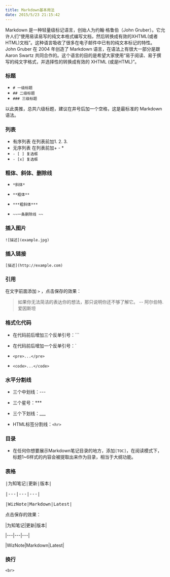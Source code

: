 ```yaml
---
title: Markdown基本用法
date: 2015/5/23 21:15:42
---
```


Markdown 是一种轻量级标记语言，创始人为约翰·格鲁伯（John Gruber）。它允许人们“使用易读易写的纯文本格式编写文档，然后转换成有效的XHTML(或者HTML)文档”。这种语言吸收了很多在电子邮件中已有的纯文本标记的特性。
John Gruber 在 2004 年创造了 Markdown 语言，在语法上有很大一部分是跟 Aaron Swartz 共同合作的。这个语言的目的是希望大家使用“易于阅读、易于撰写的纯文字格式，并选择性的转换成有效的 XHTML (或是HTML)”。
<!-- more -->
### 标题
- `# 一级标题`
- `## 二级标题`
- `### 三级标题`

以此类推，总共六级标题，建议在井号后加一个空格，这是最标准的 Markdown 语法。


### 列表
- 有序列表 在列表前加1. 2. 3.
- 无序列表 在列表前加+ - * 
- `- [ ] 复选框`
- `- [x] 复选框`

### 粗体、斜体、删除线
- `*斜体*`

- `**粗体**`

- `***粗斜体***`

- `~~一条删除线 ~~`

### 插入图片
	![描述](example.jpg)

### 插入链接
	[描述](http://example.com)

### 引用
在文字前面添加 `>` ，点击保存的效果：
> 如果你无法简洁的表达你的想法，那只说明你还不够了解它。 -- 阿尔伯特.爱因斯坦

### 格式化代码
- 在代码前后增加三个反单引号：```
- 在代码前后增加一个反单引号：`

- `<pre>...</pre>`

- `<code>...</code>`

### 水平分割线
- 三个中划线：---

- 三个星号：***

- 三个下划线：___

- HTML标签分割线：`<hr>`

### 目录
- 在任何你想要展示Markdown笔记目录的地方，添加`[TOC]`，在阅读模式下，标题1~6样式的内容会被提取出来作为目录，相当于大纲功能。

### 表格
<pre>|为知笔记|更新|版本|

|---|---|---|

|WizNote|Markdown|Latest| </pre>

点击保存的效果：

|为知笔记|更新|版本|

|---|---|---|

|WizNote|Markdown|Latest|

### 换行
`<br>`

